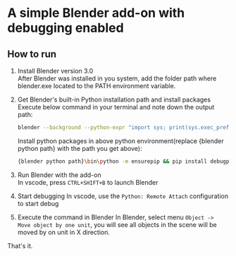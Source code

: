 # A simple Blender add-on with debugging enabled

## How to run

1. Install Blender version 3.0  
After Blender was installed in you system, add the folder path where blender.exe located to the PATH environment variable. 

2. Get Blender's built-in Python installation path and install packages  
    Execute below command in your terminal and note down the output path:  
    ```bash
    blender --background --python-expr "import sys; print(sys.exec_prefix)"
    ```

    Install python packages in above python environment(replace {blender python path} with the path you get above):    

    ```bash  
    {blender python path}\bin\python -m ensurepip && pip install debugpy fake-bpy-module-3.0
    ```

3. Run Blender with the add-on  
    In vscode, press `CTRL+SHIFT+B` to launch Blender

4. Start debugging
    In vscode, use the `Python: Remote Attach` configuration to start debug

5. Execute the command in Blender
    In Blender, select menu `Object -> Move object by one unit`, you will see all objects in the scene will be moved by on unit in X direction.

That's it.